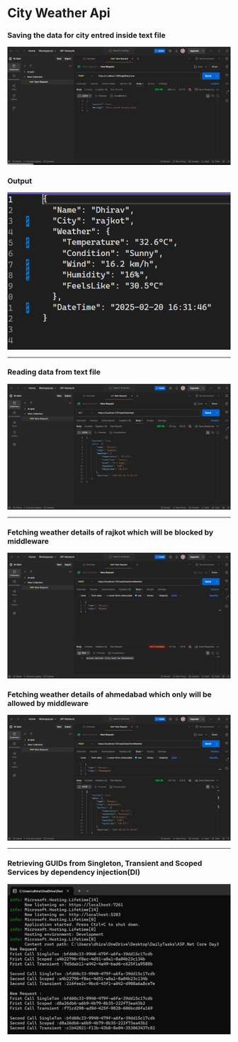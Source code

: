# City Weather Api 

### Saving the data for city entred inside text file
![](./Outputs/1.png)

### Output
![](./Outputs/2.png)

---

### Reading data from text file
![](./Outputs/3.png)

---

### Fetching weather details of rajkot which will be blocked by middleware
![](./Outputs/4.png)

### Fetching weather details of ahmedabad which only will be allowed by middleware
![](./Outputs/5.png)

---

### Retrieving GUIDs from Singleton, Transient and Scoped Services by dependency injection(DI)
![](./Outputs/6.png)
